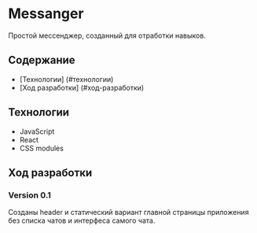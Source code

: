 # Messanger
Простой мессенджер, созданный для отработки навыков.

## Содержание
- [Технологии] (#технологии)
- [Ход разработки] (#ход-разработки)

## Технологии
- JavaScript
- React
- CSS modules

## Ход разработки

### Version 0.1

Созданы header и статический вариант главной страницы приложения  
без списка чатов и интерфеса самого чата.  
